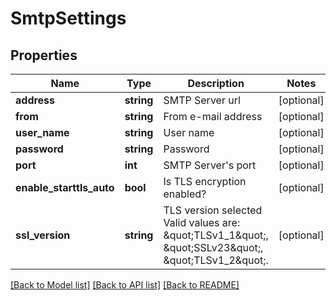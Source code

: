 # SmtpSettings

## Properties
Name | Type | Description | Notes
------------ | ------------- | ------------- | -------------
**address** | **string** | SMTP Server url | [optional] 
**from** | **string** | From e-mail address | [optional] 
**user_name** | **string** | User name | [optional] 
**password** | **string** | Password | [optional] 
**port** | **int** | SMTP Server&#39;s port | [optional] 
**enable_starttls_auto** | **bool** | Is TLS encryption enabled? | [optional] 
**ssl_version** | **string** | TLS version selected Valid values are: \&quot;TLSv1_1\&quot;, \&quot;SSLv23\&quot;, \&quot;TLSv1_2\&quot;. | [optional] 

[[Back to Model list]](../README.md#documentation-for-models) [[Back to API list]](../README.md#documentation-for-api-endpoints) [[Back to README]](../README.md)


